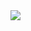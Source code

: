 <img src="https://capsule-render.vercel.app/api?type=waving&color=auto&height=300&section=header&text=Welcome!!!&fontSize=90" />
<!--
**SUNJ5305/SUNJ5305** is a ✨ _special_ ✨ repository because its `README.md` (this file) appears on your GitHub profile.
Here are some ideas to get you started:
<img src="https://img.shields.io/badge/react-20232a.svg?style=for-the-badge&logo=react&logoColor=61DAFB" />

- 🔭 I’m currently working on ...
- 🌱 I’m currently learning ...
- 👯 I’m looking to collaborate on ...
- 🤔 I’m looking for help with ...
- 💬 Ask me about ...
- 📫 How to reach me: ...
- 😄 Pronouns: ...
- ⚡ Fun fact: ...
-->

